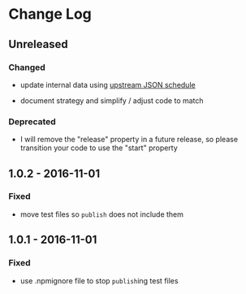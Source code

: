 # Change Log


## Unreleased


### Changed

-   update internal data using [upstream JSON schedule](https://github.com/nodejs/LTS/blob/master/schedule.json)

-   document strategy and simplify / adjust code to match


### Deprecated

-   I will remove the "release" property in a future release, so please transition your code to use the "start" property


## 1.0.2 - 2016-11-01


### Fixed

-   move test files so `publish` does not include them


## 1.0.1 - 2016-11-01


### Fixed

-   use .npmignore file to stop `publish`ing test files
